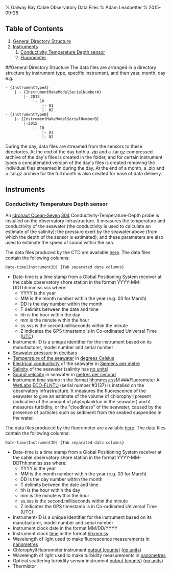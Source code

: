 % Galway Bay Cable Observatory Data Files
% Adam Leadbetter
% 2015-09-28

## Table of Contents

 1. [General Directory Structure](#general-directory-structure)
 2. [Instruments](#instruments)
	 1. [Conductivity Temperature Depth sensor](#conductivity-temperature-depth-sensor)
	 2. [Fluorometer](#fluorometer)

##General Directory Structure
The data files are arranged in a directory structure by instrument type, specific instrument, and then year, month, day e.g.

	- {InstrumentTypeA}
		| - {InstrumentMakeModelSerialNumberA}
			|- 2015
				|- 10
					|- 01
					|- 02
	- {InstrumentTypeB}
		|- {InstrumentMakeModelSerialNumberB}
			|-2015
				|- 10
					|- 01
					|- 02

During the day, data files are streamed from the sensors to these directories. At the end of the day both a .zip and a .tar.gz compressed archive of the day's files is created in the folder, and for certain instrument types a concatenated version of the day's files is created removing the individual files streamed in during the day. At the end of a month, a .zip and a .tar.gz archive for the full month is also created for ease of data delivery.
## Instruments
### Conductivity Temperature Depth sensor
An [Idronaut Ocean-Seven][1] [304][2] Conductivity-Temperature-Depth probe is installed on the observatory infrastructure. It measures the temperature and conductivity of the seawater (the conductivity is used to calculate an estimate of the salinity); the pressure exert by the seawater above (from which the depth of the sensor is estimated); and these parameters are also used to estimate the speed of sound within the sea. 

The data files produced by the CTD are available [here][3]. The data files contain the following columns:

    Date-time|InstrumentID| {Tab separated data columns}

 - Date-time is a time stamp from a Global Positioning System receiver at the cable observatory shore station in the format YYYY-MM-DDThh:mm:ss.sss where:
	 - YYYY is the year
	 - MM is the month number within the year (e.g. 03 for March)
	 - DD is the day number within the month
	 - T delimits between the date and time
	 - hh is the hour within the day
	 - mm is the minute within the hour
	 - ss.sss is the second.milliseconds within the minute
	 - Z indicates the GPS timestamp is in Co-ordinated Universal Time ([UTC][4])
 - Instrument-ID is a unique identifier for the instrument based on its manufacturer, model number and serial number
 - [Seawater pressure][5] in [decibars][6]
 - [Temperature of the seawater][7] in [degrees Celsius][8]
 - [Electrical conductivity][9] of the seawater in [Siemens per metre][10]
 - [Salinity][11] of the seawater (salinity has [no units][12])
 - [Sound velocity][13] in seawater in [metres per second][14]
 - Instrument [time][15] stamp in the format [hh:mm:ss.ss][16]M
###Fluorometer
A [WetLabs][17] [ECO-FLNTU][18] (serial number #3137) is installed on the observatory infrastructure. It measures the fluorescence of the seawater to give an estimate of the volume of chlorophyll present (indicative of the amount of phytoplankton in the seawater) and it measures turbidity, or the "cloudiness" of the seawater, caused by the presence of particles such as sediment from the seabed suspended in the water.

The data files produced by the fluorometer are available [here][19]. The data files contain the following columns:

    Date-time|InstrumentID| {Tab separated data columns}

 - Date-time is a time stamp from a Global Positioning System receiver at the cable observatory shore station in the format YYYY-MM-DDThh:mm:ss.sss where:
	 - YYYY is the year
	 - MM is the month number within the year (e.g. 03 for March)
	 - DD is the day number within the month
	 - T delimits between the date and time
	 - hh is the hour within the day
	 - mm is the minute within the hour
	 - ss.sss is the second.milliseconds within the minute
	 - Z indicates the GPS timestamp is in Co-ordinated Universal Time ([UTC][4])
 - Instrument-ID is a unique identifier for the instrument based on its manufacturer, model number and serial number
 - Instrument clock date in the format MM/DD/YYYY
 - Instrument clock [time][20] in the format [hh:mm:ss][16]
 - Wavelength of light used to make fluorescence measurements in [nanometres][21]
 - Chlorophyll fluorometer instrument [output (counts)][22] ([no units][12])
 - Wavelength of light used to make turbidity measurements in [nanometres][21]
 - Optical scattering turbidity sensor instrument [output (counts)][23] ([no units][12])
 - Thermistor

[1]: http://www.idronaut.it/cms/view/products/multiparameter-ctds/oceanographic-ctds/ocean-seven-304iplusi/s369
[2]: http://vocab.nerc.ac.uk/collection/L22/current/TOOL0861/
[3]: http://spiddal.marine.ie/data/ctds/I-OCEAN7-304-XXXX/
[4]: https://en.wikipedia.org/wiki/Coordinated_Universal_Time
[5]: http://vocab.nerc.ac.uk/collection/P07/current/CFSN0330/
[6]: http://vocab.nerc.ac.uk/collection/P06/current/UPDB/
[7]: http://vocab.nerc.ac.uk/collection/P01/current/TEMPPR01/
[8]: http://vocab.nerc.ac.uk/collection/P06/current/UPAA/
[9]: http://vocab.nerc.ac.uk/collection/P01/current/CNDCST01/
[10]: http://vocab.nerc.ac.uk/collection/P06/current/UECA/
[11]: http://vocab.nerc.ac.uk/collection/P01/current/PSALCU01/
[12]: http://vocab.nerc.ac.uk/collection/P06/current/UUUU/
[13]: http://vocab.nerc.ac.uk/collection/P01/current/SVELCV01/
[14]: http://vocab.nerc.ac.uk/collection/P06/current/UVAA/
[15]: http://vocab.nerc.ac.uk/collection/P01/current/AHMSDD01/
[16]: http://vocab.nerc.ac.uk/collection/P06/current/UHMS/
[17]: http://wetlabs.com/eco-flntu
[18]: http://vocab.nerc.ac.uk/collection/L22/current/TOOL0215/
[19]: http://spiddal.marine.ie/data/fluorometers/WL-ECO-FLNTU-3137/
[20]: http://vocab.nerc.ac.uk/collection/P01/current/AHMSAA01/
[21]: http://vocab.nerc.ac.uk/collection/P06/current/UXNM/
[22]: http://vocab.nerc.ac.uk/collection/P01/current/FCNTRW01/
[23]: http://vocab.nerc.ac.uk/collection/P01/current/NVLTOBS1/

